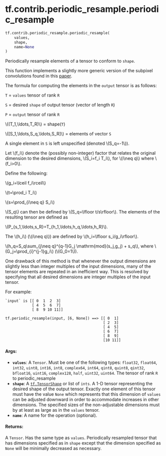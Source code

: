 <div itemscope itemtype="http://developers.google.com/ReferenceObject">
<meta itemprop="name" content="tf.contrib.periodic_resample.periodic_resample" />
<meta itemprop="path" content="Stable" />
</div>

# tf.contrib.periodic_resample.periodic_resample

``` python
tf.contrib.periodic_resample.periodic_resample(
    values,
    shape,
    name=None
)
```

Periodically resample elements of a tensor to conform to `shape`.

This function implements a slightly more generic version of the subpixel
convolutions found in this [paper](https://arxiv.org/abs/1609.05158).

The formula for computing the elements in the `output` tensor is as follows:

  `T` = `values` tensor of rank `R`

  `S` = desired `shape` of output tensor (vector of length `R`)

  `P` = `output` tensor of rank `R`

  \\((T_1,\\ldots,T_R)\\) = shape(`T`)

  \\([S_1,\\ldots,S_q,\\ldots,S_R]\\) = elements of vector `S`

  A single element in `S` is left unspecified (denoted \\(S_q=-1\\)).

  Let \\(f_i\\) denote the (possibly non-integer) factor that relates the original
  dimension to the desired dimensions, \\(S_i=f_i T_i\\), for \\(i\\neq q\\) where
  \\(f_i>0\\).

  Define the following:

  \\(g_i=\\lceil f_i\\rceil\\)

  \\(t=\\prod_i T_i\\)

  \\(s=\\prod_{i\\neq q} S_i\\)

  \\(S_q\\) can then be defined by \\(S_q=\\lfloor t/s\\rfloor\\).
  The elements of the resulting tensor are defined as

  \\(P_{s_1,\\ldots,s_R}=T_{h_1,\\ldots,h_q,\\ldots,h_R}\\).

  The \\(h_i\\) (\\(i\\neq q\\)) are defined by \\(h_i=\\lfloor s_i/g_i\\rfloor\\).

  \\(h_q=S_q\\sum_{j\\neq q}^{q-1}G_j \\mathrm{mod}(s_j,g_j) + s_q\\), where
  \\(G_j=\\prod_{i}^{j-1}g_i\\) (\\(G_0=1\\)).

One drawback of this method is that whenever the output dimensions are slightly
less than integer multiples of the input dimensions, many of the tensor elements
are repeated in an inefficient way. This is resolved by specifying that all
desired dimensions are integer multiples of the input tensor.

For example:

```prettyprint
`input` is [[ 0  1  2  3]
            [ 4  5  6  7]
            [ 8  9 10 11]]

tf.periodic_resample(input, [6, None]) ==> [[ 0  1]
                                            [ 2  3]
                                            [ 4  5]
                                            [ 6  7]
                                            [ 8  9]
                                            [10 11]]
```

#### Args:

* <b>`values`</b>: A `Tensor`. Must be one of the following types: `float32`, `float64`, `int32`, `uint8`, `int16`, `int8`, `complex64`, `int64`, `qint8`, `quint8`, `qint32`, `bfloat16`, `uint16`, `complex128`, `half`, `uint32`, `uint64`.
    The tensor of rank `R` to periodic_resample
* <b>`shape`</b>: A <a href="../../../tf/TensorShape.md"><code>tf.TensorShape</code></a> or list of `ints`.
    A 1-D tensor representing the desired shape of the output tensor.
    Exactly one element of this tensor must have the value `None` which represents
    that this dimension of `values` can be adjusted downward in order to
    accommodate increases in other dimensions. The specified sizes of the
    non-adjustable dimensions must by at least as large as in the `values` tensor.
* <b>`name`</b>: A name for the operation (optional).


#### Returns:

A `Tensor`. Has the same type as `values`.
Periodically resampled tensor that has dimensions specified as in
`shape` except that the dimension specified as `None` will be minimally
decreased as necessary.